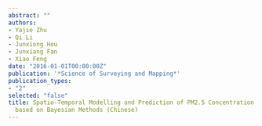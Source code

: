 ```yaml
---
abstract: ""
authors:
- Yajie Zhu
- Qi Li
- Junxiong Hou
- Junxiang Fan
- Xiao Feng
date: "2016-01-01T00:00:00Z"
publication: '*Science of Surveying and Mapping*'
publication_types:
- "2"
selected: "false"
title: Spatio-Temporal Modelling and Prediction of PM2.5 Concentration
  based on Bayesian Methods (Chinese)
---
```


